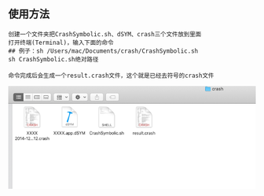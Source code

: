 ##  使用方法

```
创建一个文件夹把CrashSymbolic.sh、dSYM、crash三个文件放到里面
打开终端(Terminal)，输入下面的命令
## 例子：sh /Users/mac/Documents/crash/CrashSymbolic.sh
sh CrashSymbolic.sh绝对路径

命令完成后会生成一个result.crash文件，这个就是已经去符号的crash文件
```

![1](https://github.com/AgoniNemo/CrashSymbolic/blob/master/1.png)
